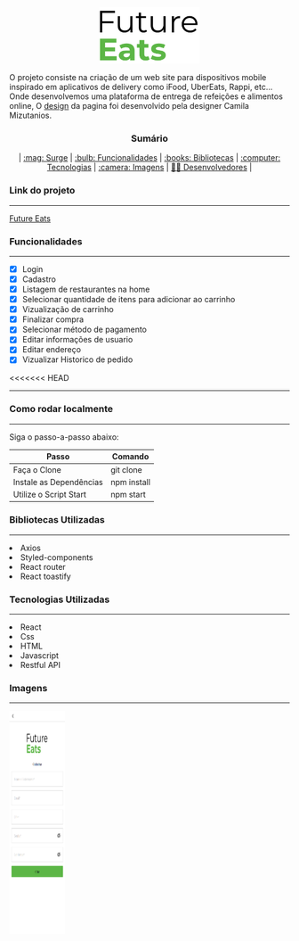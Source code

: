 <div align="center">
<img width="180" height="100" src="https://github.com/future4code/Ailton-labe-food5/blob/master/future-eats-5/src/Assets/logofutureeats.png">
</div>


<span>O projeto consiste na criação de um web site para dispositivos mobile inspirado em aplicativos de delivery como iFood, UberEats, Rappi, etc... Onde desenvolvemos uma plataforma de entrega de refeições e alimentos online, O </span>
<a href="https://scene.zeplin.io/project/5dcc566ddc1332bf7fb4f450">design</a>
<span> da pagina foi desenvolvido pela designer Camila Mizutanios.</span>


<h3 align="center"> Sumário</h3>
  <p align="center">
 <span>|
    <a href="https://future-eats5.surge.sh/">:mag: Surge</a>
    <span>|
    <a href="#funcionalidades">:bulb: Funcionalidades</a>
    <span>|
    <a href="#bibliotecas">:books: Bibliotecas</a>
    <span>|
    <a href="#tecnologias">:computer: Tecnologias</a>
    <span>|
    <a href="#imagens">:camera: Imagens</a>
    <span>|
    <a href="#desenvolvedores">👨‍💻 Desenvolvedores</a>
    <span>|
  </p>


<h3>Link do projeto</h3>

<hr/>

<a href="https://future-eats5.surge.sh/">Future Eats</a>

<h3> Funcionalidades</h3>


<hr/>

- [x] Login
- [x] Cadastro
- [x] Listagem de restaurantes na home
- [x] Selecionar quantidade de itens para adicionar ao carrinho
- [x] Vizualização de carrinho
- [x] Finalizar compra
- [X] Selecionar método de pagamento 
- [X] Editar informações de usuario
- [X] Editar endereço 
- [X] Vizualizar Historico de pedido

<<<<<<< HEAD
<hr/>

<h3>Como rodar localmente</h3>

<hr/>

Siga o passo-a-passo abaixo:

| Passo | Comando |
| --------------- | --------------- |
| Faça o Clone | git clone |
| Instale as Dependências | npm install |
| Utilize o Script Start | npm start |

<h3>Bibliotecas Utilizadas</h3>

<hr/>

<li>Axios</li>
<li>Styled-components</li>
<li>React router</li>
<li>React toastify</li>

<h3>Tecnologias Utilizadas</h3>

<hr/>

<li>React</li>
<li>Css</li>
<li>HTML</li>
<li>Javascript</li>
<li>Restful API</li>

<h3>Imagens</h3>

<hr/>

<img width="100" height="400" src="https://github.com/future4code/Ailton-labe-food5/blob/master/prints/cadastro.png">
